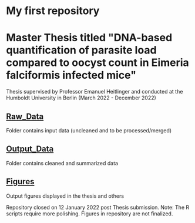 # My first repository 
# Master Thesis titled "DNA-based quantification of parasite load compared to oocyst count in Eimeria falciformis infected mice"
Thesis supervised by Professor Emanuel Heitlinger and conducted at the Humboldt University in Berlin (March 2022 - December 2022)

## [Raw_Data]()
Folder contains input data (uncleaned and to be processed/merged)

## [Output_Data]() 
Folder contains cleaned and summarized data 

## [Figures]()
Output figures displayed in the thesis and others

Repository closed on 12 January 2022 post Thesis submission. 
Note: The R scripts require more polishing. Figures in repository are not finalized. 

<meta name="google-site-verification" content="HQKl6JFuo8FXNd1-yonAnFe1CSwPDG1axo4pJHQDNc0" />
